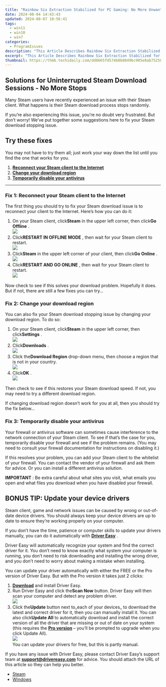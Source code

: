 ```yaml
---
title: "Rainbow Six Extraction Stabilized for PC Gaming: No More Unwanted Interruptions"
date: 2024-08-04 14:43:43
updated: 2024-08-07 10:56:41
tags:
  - win11
  - win10
  - win7
categories:
  - ProgramIssues
description: "This Article Describes Rainbow Six Extraction Stabilized for PC Gaming: No More Unwanted Interruptions"
excerpt: "This Article Describes Rainbow Six Extraction Stabilized for PC Gaming: No More Unwanted Interruptions"
thumbnail: https://thmb.techidaily.com/dd8665fd574b8b8849bc905e8ab75258e662c1b7c7637037d5e86d15b1b9eaa1.png
---
```


## Solutions for Uninterrupted Steam Download Sessions - No More Stops

Many Steam users have recently experienced an issue with their Steam client. What happens is their Steam download process stops randomly.

 If you’re also experiencing this issue, you’re no doubt very frustrated. But don’t worry! We’ve put together some suggestions here to fix your Steam download stopping issue.

## Try these fixes

 You may not have to try them all; just work your way down the list until you find the one that works for you.

1. [**Reconnect your Steam client to the Internet**](https://tools.techidaily.com/drivereasy/download/)
2. [**Change your download region**](https://tools.techidaily.com/drivereasy/download/)
3. [**Temporarily disable your antivirus**](https://tools.techidaily.com/drivereasy/download/)

---

### Fix 1: Reconnect your Steam client to the Internet

 The first thing you should try to fix your Steam download issue is to reconnect your client to the Internet. Here’s how you can do it:

1. On your Steam client, click**Steam** in the upper left corner, then click**Go Offline** .  
![](https://images.drivereasy.com/wp-content/uploads/2018/09/img_5baef81932590.jpg)
2. Click**RESTART IN OFFLINE MODE** , then wait for your Steam client to restart.  
![](https://images.drivereasy.com/wp-content/uploads/2018/09/img_5baef9122c2a0.png)
3. Click**Steam** in the upper left corner of your client, then click**Go Online** .  
![](https://images.drivereasy.com/wp-content/uploads/2018/09/img_5baefbf7eb367.jpg)
4. Click**RESTART AND GO ONLINE** , then wait for your Steam client to restart.  
![](https://images.drivereasy.com/wp-content/uploads/2018/09/img_5baefe1b6f7b8.png)

 Now check to see if this solves your download problem. Hopefully it does. But if not, there are still a few fixes you can try…

### Fix 2: Change your download region

 You can also fix your Steam download stopping issue by changing your download region. To do so:

1. On your Steam client, click**Steam** in the upper left corner, then click**Settings** .  
![](https://images.drivereasy.com/wp-content/uploads/2018/09/img_5baf1c8c22314.jpg)
2. Click**Downloads** .  
![](https://images.drivereasy.com/wp-content/uploads/2018/09/img_5baf1dc8149aa.jpg)
3. Click the**Download Region** drop-down menu, then choose a region that is not in your country.  
![](https://images.drivereasy.com/wp-content/uploads/2018/09/img_5baf1eb890f66.jpg)
4. Click**OK** .  
![](https://images.drivereasy.com/wp-content/uploads/2018/09/img_5baf1f534e107.jpg)

 Then check to see if this restores your Steam download speed. If not, you may need to try a different download region.

 If changing download region doesn’t work for you at all, then you should try the fix below…

### Fix 3: Temporarily disable your antivirus

 Your firewall or antivirus software can sometimes cause interference to the network connection of your Steam client. To see if that’s the case for you, temporarily disable your firewall and see if the problem remains. (You may need to consult your firewall documentation for instructions on disabling it.)

 If this resolves your problem, you can add your Steam client to the whitelist of your firewall. You can contact the vendor of your firewall and ask them for advice. Or you can install a different antivirus solution.

**IMPORTANT** : Be extra careful about what sites you visit, what emails you open and what files you download when you have disabled your firewall.

## BONUS TIP: Update your device drivers

 Steam client, game and network issues can be caused by wrong or out-of-date device drivers. You should always keep your device drivers are up to date to ensure they’re working properly on your computer.

 If you don’t have the time, patience or computer skills to update your drivers manually, you can do it automatically with **[Driver Easy](https://tools.techidaily.com/drivereasy/download/)**  .

 Driver Easy will automatically recognize your system and find the correct driver for it. You don’t need to know exactly what system your computer is running, you don’t need to risk downloading and installing the wrong driver, and you don’t need to worry about making a mistake when installing.

 You can update your driver automatically with either the FREE or the Pro version of Driver Easy. But with the Pro version it takes just 2 clicks:

1. [**Download**](https://tools.techidaily.com/drivereasy/download/) and install Driver Easy.
2. Run Driver Easy and click the**Scan Now** button. Driver Easy will then scan your computer and detect any problem driver.  
![](https://images.drivereasy.com/wp-content/uploads/2018/09/img_5ba9ba75eee24.jpg)
3. Click the**Update** button next to_each of your devices_ to download the latest and correct driver for it, then you can manually install it. You can also click**Update All** to automatically download and install the correct version of all the driver that are missing or out of date on your system (this requires the **[Pro version](https://tools.techidaily.com/drivereasy/download/)**  – you’ll be prompted to upgrade when you click Update All).  
![](https://images.drivereasy.com/wp-content/uploads/2018/09/img_5baf275b9f218.jpg)  
 You can update your drivers for free, but this is partly manual.

 If you have any issue with Driver Easy, please contact Driver Easy’s support team at **[support@drivereasy.com](https://tools.techidaily.com/drivereasy/download/)**  for advice. You should attach the URL of this article so they can help you better.

* [Steam](https://tools.techidaily.com/drivereasy/download/)
* [Windows](https://tools.techidaily.com/drivereasy/download/)

<ins class="adsbygoogle"
     style="display:block"
     data-ad-format="autorelaxed"
     data-ad-client="ca-pub-7571918770474297"
     data-ad-slot="1223367746"></ins>



<ins class="adsbygoogle"
     style="display:block"
     data-ad-client="ca-pub-7571918770474297"
     data-ad-slot="8358498916"
     data-ad-format="auto"
     data-full-width-responsive="true"></ins>
